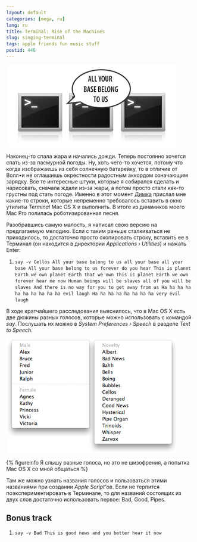 ```yaml
---
layout: default
categories: [mega, ru]
lang: ru
title: Terminal: Rise of the Machines
slug: singing-terminal
tags: apple friends fun music stuff 
postid: 446
---
```

<img src='/o_O/singing-terminal/terminal.jpg' alt='Terminal'  width="460" height="220"/>

Наконец-то спала жара и начались дожди. Теперь постоянно хочется спать из-за пасмурной погоды. Ну, хоть чего-то хочется, потому что когда изображаешь из себя солнечную батарейку, то в отличие от Волл•и не оглашаешь окрестности радостным аккордом означающим зарядку. Все те интересные штуки, которые я собирался сделать и нарисовать, сначала ждали из-за жары, а потом просто стали как-то грустны под стать погоде. Именно в этот момент <a href="http://dmitry.shaposhnik.name/">Димка</a> прислал мне какие-то строки, которые непременно требовалось вставить в окно утилиты <i>Terminal</i> Mac OS X и выполнить. В итоге из динамиков моего Mac Pro полилась роботизированная песня. 
<!--more-->
Разобравшись самую малость, я написал свою версию на предлагаемую мелодию. Если с таким раньше сталкиваться не приходилось, то достаточно просто скопировать строку, вставить ее в Терминал (он находится в директории <i>Applications › Utilities</i>) и нажать Enter:

<ol class="h4x0r">
<li><code>say -v Cellos All your base belong to us all your base all your base All your base belong to us forever do you hear This is planet Earth we own planet Earth that we own This is planet Earth we own forever hear me now Human beings will be slaves all of you will be slaves And there is no way for you to get away from us Ha ha ha ha ha ha ha ha ha ha evil laugh Ha ha ha ha ha ha ha ha very evil laugh</code></li>
</ol>

В ходе кратчайшего расследования выяснилось, что в Mac OS X есть две дюжины разных голосов, которые можно использовать с командой <i>say</i>. Послушать их можно в <i>System Preferences › Speech</i> в разделе <i>Text to Speech</i>.

<img src='/o_O/singing-terminal/macosxvoices.jpg' alt='Mac OS X voices'  width="460" height="308"/>


{% figureinfo Я слышу разные голоса, но это не шизофрения, а попытка Mac OS X со мной общаться %}



Там же можно узнать названия голосов и пользоваться этими названиями при создании <i>Apple Script'ов</i>. Если не терпится поэкспериментировать в Терминале, то для названий состоящих из двух слов достаточно использовать первое: Bad, Good, Pipes.



## Bonus track

<ol class="h4x0r">
<li><code>say -v Bad This is good news and you better hear it now</code></li>
</ol>
